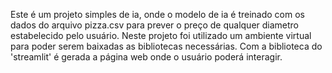 Este é um projeto simples de ia, onde o modelo de ia é treinado com os dados do arquivo pizza.csv para prever o preço de qualquer diametro estabelecido pelo usuário. Neste projeto foi utilizado um ambiente virtual para poder serem baixadas as bibliotecas necessárias.
Com a biblioteca do 'streamlit' é gerada a página web onde o usuário poderá interagir.
